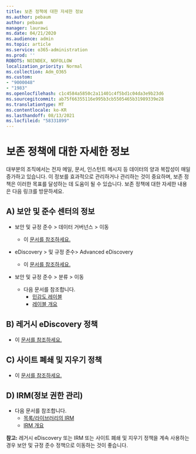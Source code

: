 ```yaml
---
title: 보존 정책에 대한 자세한 정보
ms.author: pebaum
author: pebaum
manager: laurawi
ms.date: 04/21/2020
ms.audience: admin
ms.topic: article
ms.service: o365-administration
ms.prod: ''
ROBOTS: NOINDEX, NOFOLLOW
localization_priority: Normal
ms.collection: Adm_O365
ms.custom:
- "9000048"
- "1983"
ms.openlocfilehash: c1c4584a5850c2a11401c4f5bd1c04da3e9b23d6
ms.sourcegitcommit: ab75f66355116e995b3cb5505465b31989339e28
ms.translationtype: MT
ms.contentlocale: ko-KR
ms.lasthandoff: 08/13/2021
ms.locfileid: "58331899"
---
```

# <a name="more-info-about-retention-policies"></a>보존 정책에 대한 자세한 정보

대부분의 조직에서는 전자 메일, 문서, 인스턴트 메시지 등 데이터의 양과 복잡성이 매일 증가하고 있습니다. 이 정보를 효과적으로 관리하거나 관리하는 것이 중요하며, 보존 정책은 이러한 목표를 달성하는 데 도움이 될 수 있습니다. 보존 정책에 대한 자세한 내용은 다음 링크를 방문하세요.

## <a name="a-from-security-and-compliance-center"></a>A) 보안 및 준수 센터의 정보

- 보안 및 규정 준수 > 데이터 거버넌스 > 이동
  - 이 [문서를 참조하세요.](https://docs.microsoft.com/microsoft-365/compliance/retention-policies)

- eDiscovery > 및 규정 준수> Advanced eDiscovery 
  - 이 [문서를 참조하세요.](https://docs.microsoft.com/microsoft-365/compliance/ediscovery-cases)

- 보안 및 규정 준수 > 분류 > 이동
  - 다음 문서를 참조합니다.
    - [민감도 레이블](https://docs.microsoft.com/microsoft-365/compliance/sensitivity-labels)
    - [레이블 개요](https://docs.microsoft.com/microsoft-365/compliance/labels)

## <a name="b-legacy-ediscovery-policies"></a>B) 레거시 eDiscovery 정책

- 이 [문서를 참조하세요.](https://support.office.com/article/Set-up-an-eDiscovery-Center-in-SharePoint-Online-A18F8975-AA7F-43B4-A7D6-001D14744D8E)

## <a name="c-site-closure-and-deletion-policies"></a>C) 사이트 폐쇄 및 지우기 정책

- 이 [문서를 참조하세요.](https://support.office.com/article/Use-policies-for-site-closure-and-deletion-A8280D82-27FD-48C5-9ADF-8A5431208BA5)  

## <a name="d-information-rights-management-irm"></a>D) IRM(정보 권한 관리)

- 다음 문서를 참조합니다.
  - [목록/라이브러리의 IRM](https://support.office.com/article/apply-information-rights-management-to-a-list-or-library-3bdb5c4e-94fc-4741-b02f-4e7cc3c54aa1)
  - [IRM 개요](https://support.office.com/article/create-and-apply-information-management-policies-eb501fe9-2ef6-4150-945a-65a6451ee9e9)

**참고:** 레거시 eDiscovery 또는 IRM 또는 사이트 폐쇄 및 지우기 정책을 계속 사용하는 경우 보안 및 규정 준수 정책으로 이동하는 것이 좋습니다.
